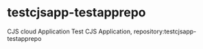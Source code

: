 # testcjsapp-testapprepo
CJS cloud Application Test CJS Application, repository:testcjsapp-testapprepo
